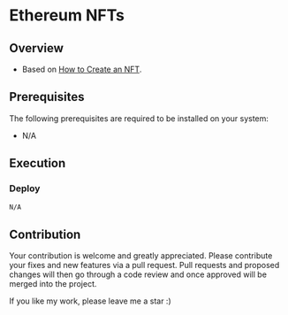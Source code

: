 # Ethereum NFTs

## Overview

- Based on [How to Create an NFT](https://docs.alchemyapi.io/alchemy/tutorials/how-to-write-and-deploy-an-nft).

## Prerequisites

The following prerequisites are required to be installed on your system:

- N/A

## Execution

### Deploy

```sh
N/A
```

## Contribution

Your contribution is welcome and greatly appreciated. Please contribute your fixes and new features via a pull request.
Pull requests and proposed changes will then go through a code review and once approved will be merged into the project.

If you like my work, please leave me a star :)
